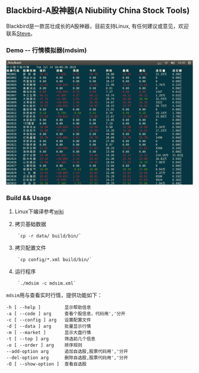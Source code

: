 ## Blackbird-A股神器(A Niubility China Stock Tools)
Blackbird是一款茁壮成长的A股神器，目前支持Linux, 有任何建议或意见，欢迎联系[Steve](mailto:zhongsizhi@foxmail.com)。

### Demo -- 行情模拟器(mdsim)
![Blackbird.gif](demo/demo.gif)

### Build && Usage

1. Linux下编译参考[wiki](https://github.com/subler/Blackbird/wiki/Blackbird%E7%BC%96%E8%AF%91%E6%8C%87%E5%8D%97(Linux))
2. 拷贝基础数据

        `cp -r data/ build/bin/`
3. 拷贝配置文件

        `cp config/*.xml build/bin/`
4. 运行程序

        `./mdsim -c mdsim.xml`

`mdsim`用与查看实时行情，提供功能如下：

    -h [ --help ]         显示帮助信息
    -a [ --code ] arg     查看个股信息，代码用','分开
    -c [ --config ] arg   设置配置文件
    -d [ --data ] arg     批量显示行情
    -m [ --market ]       显示大盘行情
    -t [ --top ] arg      筛选前几个信息
    -o [ --order ] arg    排序规则
    --add-option arg      追加自选股,股票代码用','分开
    --del-option arg      删除自选股,股票代码用','分开
    -O [ --show-option ]  查看自选股
